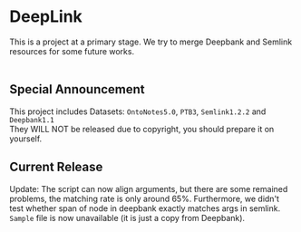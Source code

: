 # DeepLink
This is a project at a primary stage. We try to merge Deepbank and Semlink resources for some future works.<br><br>
## Special Announcement
This project includes Datasets: `OntoNotes5.0`, `PTB3`, `Semlink1.2.2` and `Deepbank1.1`<br>
They WILL NOT be released due to copyright, you should prepare it on yourself.<br>
## Current Release
Update: The script can now align arguments, but there are some remained problems, the matching rate is only around 65%. Furthermore, we didn't test whether span of node in deepbank exactly matches args in semlink.<br>
`Sample` file is now unavailable (it is just a copy from Deepbank). <br><br>
